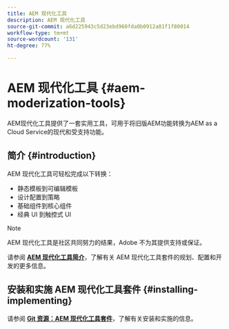```yaml
---
title: AEM 现代化工具
description: AEM 现代化工具
source-git-commit: a6d225943c5d23ebd960fda0b0912a81f1f80014
workflow-type: tm+mt
source-wordcount: '131'
ht-degree: 77%

---
```


# AEM 现代化工具 {#aem-moderization-tools}

AEM现代化工具提供了一套实用工具，可用于将旧版AEM功能转换为AEM as a Cloud Service的现代和受支持功能。


## 简介 {#introduction}

AEM 现代化工具可轻松完成以下转换：

* 静态模板到可编辑模板
* 设计配置到策略
* 基础组件到核心组件
* 经典 UI 到触控式 UI

>[!NOTE]
>AEM 现代化工具是社区共同努力的结果，Adobe 不为其提供支持或保证。

请参阅 **[AEM 现代化工具简介](https://opensource.adobe.com/aem-modernize-tools/)**，了解有关 AEM 现代化工具套件的规划、配置和开发的更多信息。

## 安装和实施 AEM 现代化工具套件 {#installing-implementing}

请参阅 **[Git 资源：AEM 现代化工具套件](https://github.com/adobe/aem-modernize-tools)**，了解有关安装和实施的信息。
